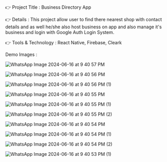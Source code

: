 👉 Project Title : Business Directory App

👉 Details : This project allow user to find there nearest shop with contact details and as well he/she also host business on app and also manage it's business and login with Google Auth Login System.

👉 Tools & Technology : React Native, Firebase, Cleark

Demo Images : 

![WhatsApp Image 2024-06-16 at 9 40 57 PM](https://github.com/smitjogani/Business-Direcory-App/assets/100015904/3894e9fa-43c9-4ee3-8816-f59e914e8ddf)

![WhatsApp Image 2024-06-16 at 9 40 56 PM](https://github.com/smitjogani/Business-Direcory-App/assets/100015904/2c6fe135-9402-467f-bd8d-ad89b5613eaa)

![WhatsApp Image 2024-06-16 at 9 40 56 PM (1)](https://github.com/smitjogani/Business-Direcory-App/assets/100015904/3174b3f0-c8b0-4eee-804e-18a555a807ce)

![WhatsApp Image 2024-06-16 at 9 40 55 PM](https://github.com/smitjogani/Business-Direcory-App/assets/100015904/62234eeb-3460-4d5f-8ecd-91cf610905c1)

![WhatsApp Image 2024-06-16 at 9 40 55 PM (1)](https://github.com/smitjogani/Business-Direcory-App/assets/100015904/b311b3ad-8f21-4d69-845a-384f475e73c7)

![WhatsApp Image 2024-06-16 at 9 40 55 PM (2)](https://github.com/smitjogani/Business-Direcory-App/assets/100015904/1ff1cce8-64c4-4d22-a336-2b183150ef7d)

![WhatsApp Image 2024-06-16 at 9 40 54 PM](https://github.com/smitjogani/Business-Direcory-App/assets/100015904/ac477496-c148-48bc-b819-7d271a119096)

![WhatsApp Image 2024-06-16 at 9 40 54 PM (1)](https://github.com/smitjogani/Business-Direcory-App/assets/100015904/e7763a56-f343-4ed8-9c81-2cf3e0f513b9)

![WhatsApp Image 2024-06-16 at 9 40 54 PM (2)](https://github.com/smitjogani/Business-Direcory-App/assets/100015904/2c9d1c80-cee0-45fc-add2-26b43e60fb3c)

![WhatsApp Image 2024-06-16 at 9 40 53 PM (1)](https://github.com/smitjogani/Business-Direcory-App/assets/100015904/6302cb32-2fa8-4cf5-bd2e-8d03750afab0)
